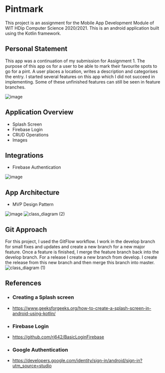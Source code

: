 # Pintmark

This project is an assignment for the Mobile App Development Module of WIT HDip Computer Science 2020/2021.
This is an android application built using the Kotlin framework. 

## Personal Statement
This app was a continuation of my submission for Assignment 1. The purpose of this app os for a user to be able to mark their favourite spots to go for a pint. A user places a location, writes a description and categorises the entry.
I started several features on this app which I did not succeed in implementing. Some of these unfinished features can still be seen in feature branches.

![image](https://user-images.githubusercontent.com/40873652/147891005-507eaa30-03b9-4c73-b2eb-d2e20eaab39e.png)

## Application Overview
- Splash Screen
- Firebase Login
- CRUD Operations
- Images



## Integrations
- Firebase Authentication

![image](https://user-images.githubusercontent.com/40873652/147890451-8d366199-fef5-4878-b328-7f171633b810.png)

## App Architecture
- MVP Design Pattern

![image](https://user-images.githubusercontent.com/40873652/147890464-6f4841af-9667-4f19-a361-b214d485872c.png)
![class_diagram (2)](https://user-images.githubusercontent.com/40873652/147891520-f5e75429-58b3-46e0-977d-0341fdd910b5.png)


## Git Approach
For this project, I used the GitFlow workflow. I work in the develop branch for small fixes and updates and create a new branch for a new major feature. Once a feature is finished, I merge the feature branch back into the develop branch. For a release I create a new branch from develop. I create the release from this new branch and then merge this branch into master.
![class_diagram (1)](https://user-images.githubusercontent.com/40873652/147891434-feb3b588-4504-44c6-9cac-8167f6ffbac6.png)



## References
- ### Creating a Splash screen
- https://www.geeksforgeeks.org/how-to-create-a-splash-screen-in-android-using-kotlin/
- ### Firebase Login
- https://github.com/rj642/BasicLoginFirebase
- ### Google Authentication
- https://developers.google.com/identity/sign-in/android/sign-in?utm_source=studio
